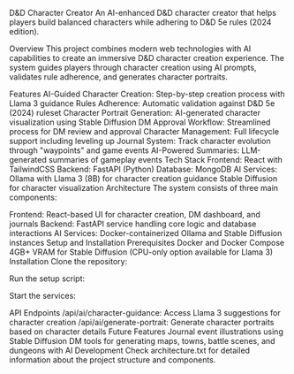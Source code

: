 D&D Character Creator
An AI-enhanced D&D character creator that helps players build balanced characters while adhering to D&D 5e rules (2024 edition).

Overview
This project combines modern web technologies with AI capabilities to create an immersive D&D character creation experience. The system guides players through character creation using AI prompts, validates rule adherence, and generates character portraits.

Features
AI-Guided Character Creation: Step-by-step creation process with Llama 3 guidance
Rules Adherence: Automatic validation against D&D 5e (2024) ruleset
Character Portrait Generation: AI-generated character visualization using Stable Diffusion
DM Approval Workflow: Streamlined process for DM review and approval
Character Management: Full lifecycle support including leveling up
Journal System: Track character evolution through "waypoints" and game events
AI-Powered Summaries: LLM-generated summaries of gameplay events
Tech Stack
Frontend: React with TailwindCSS
Backend: FastAPI (Python)
Database: MongoDB
AI Services:
Ollama with Llama 3 (8B) for character creation guidance
Stable Diffusion for character visualization
Architecture
The system consists of three main components:

Frontend: React-based UI for character creation, DM dashboard, and journals
Backend: FastAPI service handling core logic and database interactions
AI Services: Docker-containerized Ollama and Stable Diffusion instances
Setup and Installation
Prerequisites
Docker and Docker Compose
4GB+ VRAM for Stable Diffusion (CPU-only option available for Llama 3)
Installation
Clone the repository:

Run the setup script:

Start the services:

API Endpoints
/api/ai/character-guidance: Access Llama 3 suggestions for character creation
/api/ai/generate-portrait: Generate character portraits based on character details
Future Features
Journal event illustrations using Stable Diffusion
DM tools for generating maps, towns, battle scenes, and dungeons with AI
Development
Check architecture.txt for detailed information about the project structure and components.
